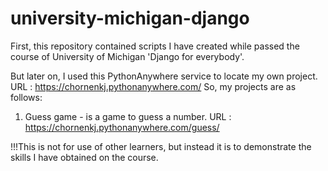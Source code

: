 # university-michigan-django

First, this repository contained scripts I have created while passed the course of
University of Michigan 'Django for everybody'.

But later on, I used this PythonAnywhere service to locate my own project.
URL : https://chornenkj.pythonanywhere.com/
So, my projects are as follows:

1. Guess game - is a game to guess a number.
URL : https://chornenkj.pythonanywhere.com/guess/


!!!This is not for use of other learners, but instead it is to demonstrate
the skills I have obtained on the course.
